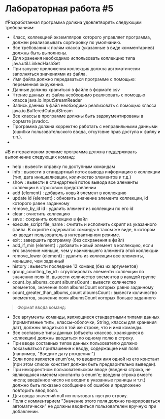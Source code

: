 # Лабораторная работа #5
#Разработанная программа должна удовлетворять следующим требованиям:
- Класс, коллекцией экземпляров которого управляет программа, должен реализовывать сортировку по умолчанию.
- Все требования к полям класса (указанные в виде комментариев) должны быть выполнены.
- Для хранения необходимо использовать коллекцию типа java.util.LinkedHashSet
- При запуске приложения коллекция должна автоматически заполняться значениями из файла.
- Имя файла должно передаваться программе с помощью: переменная окружения.
- Данные должны храниться в файле в формате csv
- Чтение данных из файла необходимо реализовать с помощью класса java.io.InputStreamReader
- Запись данных в файл необходимо реализовать с помощью класса java.io.BufferedOutputStream
- Все классы в программе должны быть задокументированы в формате javadoc.
- Программа должна корректно работать с неправильными данными (ошибки пользовательского ввода, отсутсвие прав доступа к файлу и т.п.).
- 
#В интерактивном режиме программа должна поддерживать выполнение следующих команд:
- help : вывести справку по доступным командам
- info : вывести в стандартный поток вывода информацию о коллекции (тип, дата инициализации, количество элементов и т.д.)
- show : вывести в стандартный поток вывода все элементы коллекции в строковом представлении
- add {element} : добавить новый элемент в коллекцию
- update id {element} : обновить значение элемента коллекции, id которого равен заданному
- remove_by_id id : удалить элемент из коллекции по его id
- clear : очистить коллекцию
- save : сохранить коллекцию в файл
- execute_script file_name : считать и исполнить скрипт из указанного файла. В скрипте содержатся команды в таком же виде, в котором их вводит пользователь в интерактивном режиме.
- exit : завершить программу (без сохранения в файл)
- add_if_min {element} : добавить новый элемент в коллекцию, если его значение меньше, чем у наименьшего элемента этой коллекции
- remove_lower {element} : удалить из коллекции все элементы, меньшие, чем заданный
- history : вывести последние 12 команд (без их аргументов)
- group_counting_by_id : сгруппировать элементы коллекции по значению поля id, вывести количество элементов в каждой группе
- count_by_albums_count albumsCount : вывести количество элементов, значение поля albumsCount которых равно заданному
- count_greater_than_albums_count albumsCount : вывести количество элементов, значение поля albumsCount которых больше заданного

>Формат ввода команд:
- Все аргументы команды, являющиеся стандартными типами данных (примитивные типы, классы-оболочки, String, классы для хранения дат), должны вводиться в той же строке, что и имя команды.
- Все составные типы данных (объекты классов, хранящиеся в коллекции) должны вводиться по одному полю в строку.
- При вводе составных типов данных пользователю должно показываться приглашение к вводу, содержащее имя поля (например, "Введите дату рождения:")
- Если поле является enum'ом, то вводится имя одной из его констант (при этом список констант должен быть предварительно выведен).
- При некорректном пользовательском вводе (введена строка, не являющаяся именем константы в enum'е; введена строка вместо числа; введённое число не входит в указанные границы и т.п.) должно быть показано сообщение об ошибке и предложено повторить ввод поля.
- Для ввода значений null использовать пустую строку.
- Поля с комментарием "Значение этого поля должно генерироваться автоматически" не должны вводиться пользователем вручную при добавлении.
